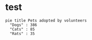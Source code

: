 # test

```mermaid!
pie title Pets adopted by volunteers
  "Dogs" : 386
  "Cats" : 85
  "Rats" : 35
```
